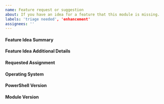 ```yaml
---
name: Feature request or suggestion
about: If you have an idea for a feature that this module is missing.
labels: 'triage needed', 'enhancement'
assignees: ''
---
```


<!--
    Your feedback and support is greatly appreciated, thanks so much for contributing!

    Please provide information regarding your issue under each header below.
    If appropriate, your response to a header can be "N/A".

    You may remove this and all other comment block, but please keep the
    headers (the lines starting with '####').
-->
#### Feature Idea Summary
<!--
    A high-level summary of your idea.
    If you think you need to dive into more technical details,
    you can continue that discussion in the next section.
-->

#### Feature Idea Additional Details


#### Requested Assignment
<!--
    Some people just want to report a feature idea and let someone else implement it.
    Other people want to not only submit the feature idea, but implement it as well.
    Both scenarios are completely ok. We would just like to know which way you feel.
    Please replace this comment with one of the following options:

    - If possible, I would like to implement this.
    - I'm just suggesting this idea, but don't want to implement it.
-->


#### Operating System
<!--
    Please provide as much as possible about your system.
    If this works on your device, please replace this whole comment with the output of this command:

        Get-ComputerInfo -Property @(
            'OsName',
            'OsOperatingSystemSKU',
            'OSArchitecture',
            'WindowsVersion',
            'WindowsBuildLabEx',
            'OsLanguage',
            'OsMuiLanguages')

    Otherwise, please replace this whole comment with the output of this command:

        [ordered]@{
            'OSVersion' = ([System.Environment]::OSversion).VersionString
            'Is 64-bit' =  [System.Environment]::Is64BitOperatingSystem
            'Current culture' = (Get-Culture).Name
            'Current UI culture' = (Get-UICulture).Name
        }
-->


#### PowerShell Version
<!--
    Please replace this whole comment with the output of this command:

        $PSVersionTable
-->


#### Module Version
<!--
    Please replace this whole comment with the output of this command:

        @(
            "Running: $((Get-Module -Name PowerShellForGitHub) | Select-Object -ExpandProperty Version)",
            "Installed: $((Get-Module -Name PowerShellForGitHub -ListAvailable) | Select-Object -ExpandProperty Version)"
        ) -join [Environment]::NewLine
-->

